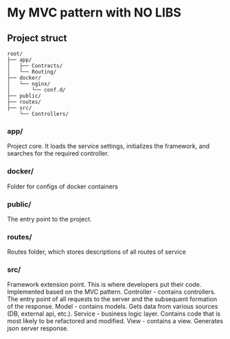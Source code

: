 # My MVC pattern with NO LIBS

## Project struct
 ~~~
root/
├── app/ 
│   ├── Contracts/   
│   └── Routing/
├── docker/
│   └── nginx/
│       └── conf.d/
├── public/
├── routes/
├── src/ 
    └── Controllers/ 
 ~~~   

### app/
Project core. It loads the service settings, initializes the framework, and searches for the required controller.
### docker/
Folder for configs of docker containers
### public/
The entry point to the project.
### routes/
Routes folder, which stores descriptions of all routes of service
### src/
Framework extension point. This is where developers put their code. Implemented based on the MVC pattern. Controller - contains controllers. The entry point of all requests to the server and the subsequent formation of the response. Model - contains models. Gets data from various sources (DB, external api, etc.). Service - business logic layer. Contains code that is most likely to be refactored and modified. View - contains a view. Generates json server response.